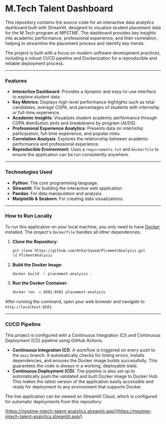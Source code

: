 
# M.Tech Talent Dashboard

This repository contains the source code for an interactive data analytics dashboard built with Streamlit, designed to visualize student placement data for the M.Tech program at MPSTME. The dashboard provides key insights into academic performance, professional experience, and their correlation, helping to streamline the placement process and identify key trends.

The project is built with a focus on modern software development practices, including a robust CI/CD pipeline and Dockerization for a reproducible and reliable deployment process.

-----

### Features

  * **Interactive Dashboard**: Provides a dynamic and easy-to-use interface to explore student data.
  * **Key Metrics**: Displays high-level performance highlights such as total candidates, average CGPA, and percentages of students with internship or full-time experience.
  * **Academic Insights**: Visualizes student academic performance through CGPA distribution plots and breakdowns by program (AI/DS).
  * **Professional Experience Analytics**: Presents data on internship participation, full-time experience, and popular roles.
  * **Correlation Analysis**: Explores the relationship between academic performance and professional experience.
  * **Reproducible Environment**: Uses a `requirements.txt` and `Dockerfile` to ensure the application can be run consistently anywhere.

-----

### Technologies Used

  * **Python**: The core programming language.
  * **Streamlit**: For building the interactive web application.
  * **Pandas**: For data manipulation and analysis.
  * **Matplotlib & Seaborn**: For creating data visualizations.

-----

### How to Run Locally

To run this application on your local machine, you only need to have [Docker](https://www.docker.com/get-started/) installed. The project's `Dockerfile` handles all other dependencies.

1.  **Clone the Repository**:
    ```bash
    git clone https://github.com/AtharSayed/PlcementAnalysis.git
    cd PlcmentAnalysis
    ```
2.  **Build the Docker Image**:
    ```bash
    docker build -t placement-analysis .
    ```
3.  **Run the Docker Container**:
    ```bash
    docker run -p 8501:8501 placement-analysis
    ```

After running the command, open your web browser and navigate to `http://localhost:8501`.

-----

### CI/CD Pipeline

This project is configured with a Continuous Integration (CI) and Continuous Deployment (CD) pipeline using GitHub Actions.

  * **Continuous Integration (CI)**: A workflow is triggered on every push to the `main` branch. It automatically checks for linting errors, installs dependencies, and ensures the Docker image builds successfully. This guarantees the code is always in a working, deployable state.
  * **Continuous Deployment (CD)**: The pipeline is also set up to automatically push the validated and built Docker image to Docker Hub. This makes the latest version of the application easily accessible and ready for deployment to any environment that supports Docker.

The live application can be viewed on Streamlit Cloud, which is configured for automatic deployments from this repository:

[https://mpstme-mtech-talent-analytics.streamlit.app/](https://mpstme-mtech-talent-analytics.streamlit.app/)